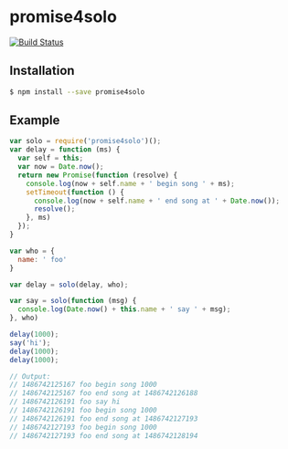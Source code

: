 # promise4solo

[![Build Status](https://travis-ci.org/josudoey/promise4solo.svg?branch=master)](https://travis-ci.org/josudoey/promise4solo)

## Installation

```bash
$ npm install --save promise4solo
```

## Example

```js
var solo = require('promise4solo')();
var delay = function (ms) {
  var self = this;
  var now = Date.now();
  return new Promise(function (resolve) {
    console.log(now + self.name + ' begin song ' + ms);
    setTimeout(function () {
      console.log(now + self.name + ' end song at ' + Date.now());
      resolve();
    }, ms)
  });
}

var who = {
  name: ' foo'
}

var delay = solo(delay, who);

var say = solo(function (msg) {
  console.log(Date.now() + this.name + ' say ' + msg);
}, who)

delay(1000);
say('hi');
delay(1000);
delay(1000);

// Output:
// 1486742125167 foo begin song 1000
// 1486742125167 foo end song at 1486742126188
// 1486742126191 foo say hi
// 1486742126191 foo begin song 1000
// 1486742126191 foo end song at 1486742127193
// 1486742127193 foo begin song 1000
// 1486742127193 foo end song at 1486742128194
```
